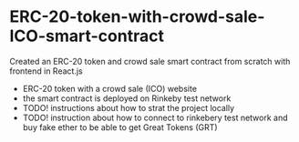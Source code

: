 # ERC-20-token-with-crowd-sale-ICO-smart-contract
Created an ERC-20 token and crowd sale smart contract from scratch with frontend in React.js

- ERC-20 token with a crowd sale (ICO) website
- the smart contract is deployed on Rinkeby test network 
- TODO! instructions about how to strat the project locally
- TODO! instruction about how to connect to rinkebery test network and buy fake ether to be able to get Great Tokens (GRT)
